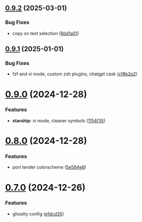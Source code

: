 ## [0.9.2](https://github.com/jmreicha/configs/compare/v0.9.1...v0.9.2) (2025-03-01)


### Bug Fixes

* copy on text selection ([9dd1a01](https://github.com/jmreicha/configs/commit/9dd1a01576760e63fb895a38ef0eb48f4f94bc16))



## [0.9.1](https://github.com/jmreicha/configs/compare/v0.9.0...v0.9.1) (2025-01-01)


### Bug Fixes

* fzf and vi mode, custom zsh plugins, chatgpt cask ([cf8b2a2](https://github.com/jmreicha/configs/commit/cf8b2a2958218fd9ac23c127cfe42e58b4495653))



# [0.9.0](https://github.com/jmreicha/configs/compare/v0.8.0...v0.9.0) (2024-12-28)


### Features

* **starship:** vi mode, cleaner symbols ([1154f35](https://github.com/jmreicha/configs/commit/1154f35b397f34b0702d8f1096b2466871c7626f))



# [0.8.0](https://github.com/jmreicha/configs/compare/v0.7.0...v0.8.0) (2024-12-28)


### Features

* port tender colorscheme ([5e584e6](https://github.com/jmreicha/configs/commit/5e584e615a8349d48fb1b16fc9b2cf0ecf3b3e50))



# [0.7.0](https://github.com/jmreicha/configs/compare/v0.6.0...v0.7.0) (2024-12-26)


### Features

* ghostty config ([e1dcd35](https://github.com/jmreicha/configs/commit/e1dcd3566973ab80f8d2648d6f96d0e3865ce43c))



